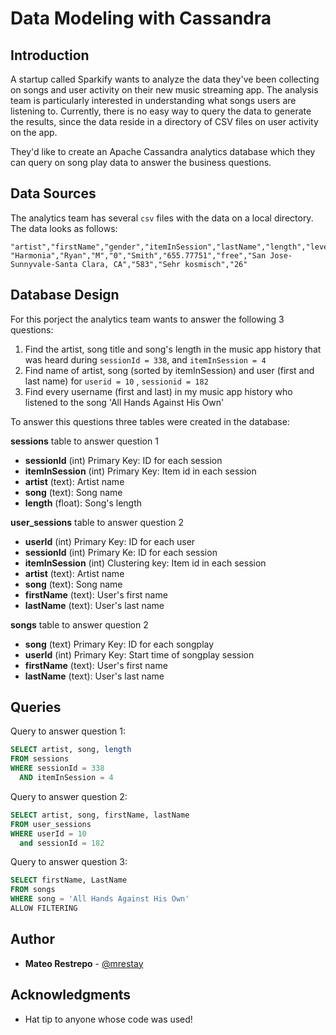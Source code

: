 # Data Modeling with Cassandra

## Introduction

A startup called Sparkify wants to analyze the data they've been collecting on songs and user activity on their new
music streaming app. The analysis team is particularly interested in understanding what songs users are listening to.
Currently, there is no easy way to query the data to generate the results, since the data reside in a directory of CSV
files on user activity on the app.

They'd like to create an Apache Cassandra analytics database which they can query on song play data to answer the
business questions.

## Data Sources

The analytics team has several `csv` files with the data on a local directory. The data looks as follows:

```csv
"artist","firstName","gender","itemInSession","lastName","length","level","location","sessionId","song","userId"
"Harmonia","Ryan","M","0","Smith","655.77751","free","San Jose-Sunnyvale-Santa Clara, CA","583","Sehr kosmisch","26"
```

## Database Design

For this porject the analytics team wants to answer the following 3 questions:

1. Find the artist, song title and song's length in the music app history that was heard during `sessionId = 338`, and
   `itemInSession = 4`
2. Find name of artist, song (sorted by itemInSession) and user (first and last name) for `userid = 10`
   , `sessionid = 182`
3. Find every username (first and last) in my music app history who listened to the song 'All Hands Against His Own'

To answer this questions three tables were created in the database:

**sessions** table to answer question 1

* **sessionId** (int) Primary Key: ID for each session
* **itemInSession** (int) Primary Key: Item id in each session
* **artist** (text): Artist name
* **song** (text): Song name
* **length** (float): Song's length

**user_sessions** table to answer question 2

* **userId** (int) Primary Key: ID for each user
* **sessionId** (int) Primary Ke: ID for each session
* **itemInSession** (int) Clustering key: Item id in each session
* **artist** (text): Artist name
* **song** (text): Song name
* **firstName** (text): User's first name
* **lastName** (text): User's last name

**songs** table to answer question 2

* **song** (text) Primary Key: ID for each songplay
* **userId** (int) Primary Key: Start time of songplay session
* **firstName** (text): User's first name
* **lastName** (text): User's last name

## Queries

Query to answer question 1:

```SQL
SELECT artist, song, length
FROM sessions
WHERE sessionId = 338
  AND itemInSession = 4
```

Query to answer question 2:

```SQL
SELECT artist, song, firstName, lastName
FROM user_sessions
WHERE userId = 10
  and sessionId = 182
```

Query to answer question 3:

```SQL
SELECT firstName, LastName
FROM songs
WHERE song = 'All Hands Against His Own' 
ALLOW FILTERING
```

## Author

* **Mateo Restrepo** - [@mrestay](https://github.com/mrestay)

## Acknowledgments

* Hat tip to anyone whose code was used!